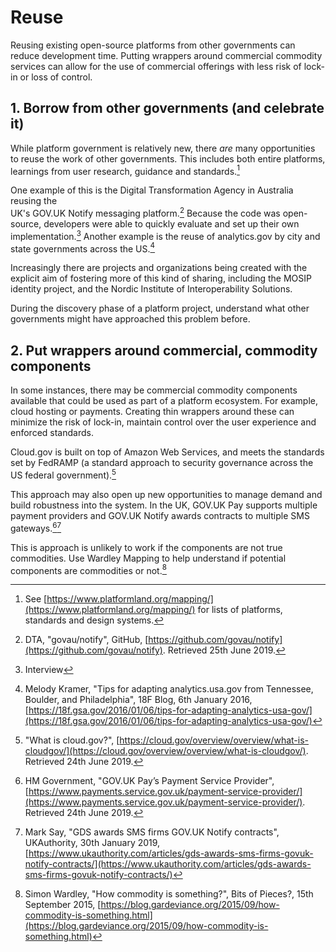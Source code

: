 # Reuse

Reusing existing open-source platforms from other governments can reduce development time. Putting wrappers around commercial commodity services can allow for the use of commercial offerings with less risk of lock-in or loss of control.

## 1. Borrow from other governments (and celebrate it)

While platform government is relatively new, there _are_ many opportunities to reuse the work of other governments. This includes both entire platforms, learnings from user research, guidance and standards.[^1]

One example of this is the Digital Transformation Agency in Australia reusing the  
UK's GOV.UK Notify messaging platform.[^2] Because the code was open-source, developers were able to quickly evaluate and set up their own implementation.[^3] Another example is the reuse of analytics.gov by city and state governments across the US.[^4]  

Increasingly there are projects and organizations being created with the explicit aim of fostering more of this kind of sharing, including the MOSIP identity project, and the Nordic Institute of Interoperability Solutions.

During the discovery phase of a platform project, understand what other governments might have approached this problem before.

## 2. Put wrappers around commercial, commodity components

In some instances, there may be commercial commodity components available that could be used as part of a platform ecosystem. For example, cloud hosting or payments. Creating thin wrappers around these can minimize the risk of lock-in, maintain control over the user experience and enforced standards.

Cloud.gov is built on top of Amazon Web Services, and meets the standards set by FedRAMP (a standard approach to security governance across the US federal government).[^5]

This approach may also open up new opportunities to manage demand and build robustness into the system. In the UK, GOV.UK Pay supports multiple payment providers and GOV.UK Notify awards contracts to multiple SMS gateways.[^6][^7]

This is approach is unlikely to work if the components are not true commodities. Use Wardley Mapping to help understand if potential components are commodities or not.[^8]

[^1]:   See [https://www.platformland.org/mapping/](https://www.platformland.org/mapping/) for lists of platforms, standards and design systems.

[^2]:   DTA, "govau/notify", GitHub, [https://github.com/govau/notify](https://github.com/govau/notify). Retrieved 25th June 2019.

[^3]:   Interview

[^4]:   Melody Kramer, "Tips for adapting analytics.usa.gov from Tennessee, Boulder, and Philadelphia", 18F Blog, 6th January 2016, [https://18f.gsa.gov/2016/01/06/tips-for-adapting-analytics-usa-gov/](https://18f.gsa.gov/2016/01/06/tips-for-adapting-analytics-usa-gov/)

[^5]:   "What is cloud.gov?", [https://cloud.gov/overview/overview/what-is-cloudgov/](https://cloud.gov/overview/overview/what-is-cloudgov/). Retrieved 24th June 2019.

[^6]:   HM Government, "GOV.UK Pay’s Payment Service Provider", [https://www.payments.service.gov.uk/payment-service-provider/](https://www.payments.service.gov.uk/payment-service-provider/). Retrieved 24th June 2019.

[^7]:   Mark Say, "GDS awards SMS firms GOV.UK Notify contracts", UKAuthority, 30th January 2019, [https://www.ukauthority.com/articles/gds-awards-sms-firms-govuk-notify-contracts/](https://www.ukauthority.com/articles/gds-awards-sms-firms-govuk-notify-contracts/)

[^8]:   Simon Wardley, "How commodity is something?", Bits of Pieces?, 15th September 2015,  [https://blog.gardeviance.org/2015/09/how-commodity-is-something.html](https://blog.gardeviance.org/2015/09/how-commodity-is-something.html)

